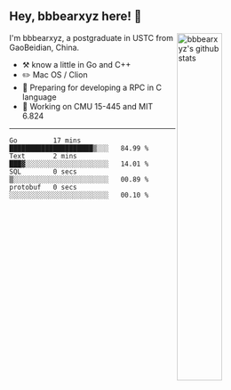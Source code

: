 ## Hey, bbbearxyz here! :wave:

<img align="right" alt="bbbearxyz's github stats" width="40%" src="https://github-readme-stats.vercel.app/api?username=bbbearxyz&show_icons=true">

I'm bbbearxyz, a postgraduate in USTC from GaoBeidian, China.

-   :hammer_and_pick:    know a little in Go and C++
-   :pencil2: Mac OS / Clion
-   :seedling: Preparing for developing a RPC in C language 
-   :thinking: Working on CMU 15-445 and MIT 6.824
---
<!--START_SECTION:waka-->

```text
Go         17 mins         █████████████████████▒░░░   84.99 %
Text       2 mins          ███▓░░░░░░░░░░░░░░░░░░░░░   14.01 %
SQL        0 secs          ▒░░░░░░░░░░░░░░░░░░░░░░░░   00.89 %
protobuf   0 secs          ░░░░░░░░░░░░░░░░░░░░░░░░░   00.10 %
```

<!--END_SECTION:waka-->
